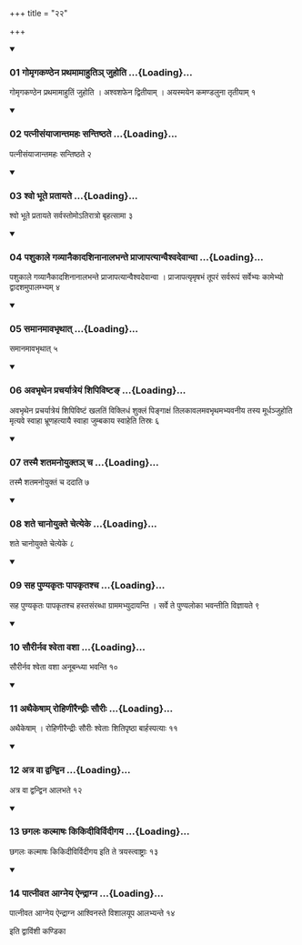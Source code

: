 +++
title = "२२"

+++

<div class="js_include" includetitle="true" newlevelforh1="3" unfilled="" url="/vedAH_yajuH/taittirIyam/sUtram/ApastambaH/shrautam/vishvAsa-prastutiH/20/22/01_gomRgakaNThena_prathamAmAhuti~n_juhoti.md">
<details open><summary><h3>01 गोमृगकण्ठेन प्रथमामाहुतिञ् जुहोति ...{Loading}...</h3></summary>

गोमृगकण्ठेन प्रथमामाहुतिं जुहोति । अश्वशफेन द्वितीयाम् । अयस्मयेन कमण्डलुना तृतीयाम् १
</details>
</div>


<div class="js_include" includetitle="true" newlevelforh1="3" unfilled="" url="/vedAH_yajuH/taittirIyam/sUtram/ApastambaH/shrautam/vishvAsa-prastutiH/20/22/02_patnIsaMyAjAntamahaH_santiShThate.md">
<details open><summary><h3>02 पत्नीसंयाजान्तमहः सन्तिष्ठते ...{Loading}...</h3></summary>

पत्नीसंयाजान्तमहः सन्तिष्ठते २
</details>
</div>


<div class="js_include" includetitle="true" newlevelforh1="3" unfilled="" url="/vedAH_yajuH/taittirIyam/sUtram/ApastambaH/shrautam/vishvAsa-prastutiH/20/22/03_shvo_bhUte_pratAyate.md">
<details open><summary><h3>03 श्वो भूते प्रतायते ...{Loading}...</h3></summary>

श्वो भूते प्रतायते सर्वस्तोमोऽतिरात्रो बृहत्सामा ३
</details>
</div>


<div class="js_include" includetitle="true" newlevelforh1="3" unfilled="" url="/vedAH_yajuH/taittirIyam/sUtram/ApastambaH/shrautam/vishvAsa-prastutiH/20/22/04_pashukAle_gavyAnaikAdashinAnAlabhante_prAjApatyAnvaishvadevAnvA.md">
<details open><summary><h3>04 पशुकाले गव्यानैकादशिनानालभन्ते प्राजापत्यान्वैश्वदेवान्वा ...{Loading}...</h3></summary>

पशुकाले गव्यानैकादशिनानालभन्ते प्राजापत्यान्वैश्वदेवान्वा । प्राजापत्यृमृषभं तूपरं सर्वरूपं सर्वेभ्यः कामेभ्यो द्वादशमुपालम्भ्यम् ४
</details>
</div>


<div class="js_include" includetitle="true" newlevelforh1="3" unfilled="" url="/vedAH_yajuH/taittirIyam/sUtram/ApastambaH/shrautam/vishvAsa-prastutiH/20/22/05_samAnamAvabhRthAt.md">
<details open><summary><h3>05 समानमावभृथात् ...{Loading}...</h3></summary>

समानमावभृथात् ५
</details>
</div>


<div class="js_include" includetitle="true" newlevelforh1="3" unfilled="" url="/vedAH_yajuH/taittirIyam/sUtram/ApastambaH/shrautam/vishvAsa-prastutiH/20/22/06_avabhRthena_pracharyAtreyaM_shipiviShTa~N.md">
<details open><summary><h3>06 अवभृथेन प्रचर्यात्रेयं शिपिविष्टङ् ...{Loading}...</h3></summary>

अवभृथेन प्रचर्यात्रेयं शिपिविष्टं खलतिं विक्लिधं शुक्लं पिङ्गाक्षं तिलकावलमवभृथमभ्यवनीय तस्य मूर्धञ्जुहोति मृत्यवे स्वाहा भ्रूणहत्यायै स्वाहा जुम्बकाय स्वाहेति तिस्रः ६
</details>
</div>


<div class="js_include" includetitle="true" newlevelforh1="3" unfilled="" url="/vedAH_yajuH/taittirIyam/sUtram/ApastambaH/shrautam/vishvAsa-prastutiH/20/22/07_tasmai_shatamanoyukta~n_cha.md">
<details open><summary><h3>07 तस्मै शतमनोयुक्तञ् च ...{Loading}...</h3></summary>

तस्मै शतमनोयुक्तं च ददाति ७
</details>
</div>


<div class="js_include" includetitle="true" newlevelforh1="3" unfilled="" url="/vedAH_yajuH/taittirIyam/sUtram/ApastambaH/shrautam/vishvAsa-prastutiH/20/22/08_shate_chAnoyukte_chetyeke.md">
<details open><summary><h3>08 शते चानोयुक्ते चेत्येके ...{Loading}...</h3></summary>

शते चानोयुक्ते चेत्येके ८
</details>
</div>


<div class="js_include" includetitle="true" newlevelforh1="3" unfilled="" url="/vedAH_yajuH/taittirIyam/sUtram/ApastambaH/shrautam/vishvAsa-prastutiH/20/22/09_saha_puNyakRtaH_pApakRtashcha.md">
<details open><summary><h3>09 सह पुण्यकृतः पापकृतश्च ...{Loading}...</h3></summary>

सह पुण्यकृतः पापकृतश्च हस्तसंरब्धा ग्राममभ्युदायन्ति । सर्वे ते पुण्यलोका भवन्तीति विज्ञायते ९
</details>
</div>


<div class="js_include" includetitle="true" newlevelforh1="3" unfilled="" url="/vedAH_yajuH/taittirIyam/sUtram/ApastambaH/shrautam/vishvAsa-prastutiH/20/22/10_saurIrnava_shvetA_vashA.md">
<details open><summary><h3>10 सौरीर्नव श्वेता वशा ...{Loading}...</h3></summary>

सौरीर्नव श्वेता वशा अनूबन्ध्या भवन्ति १०
</details>
</div>


<div class="js_include" includetitle="true" newlevelforh1="3" unfilled="" url="/vedAH_yajuH/taittirIyam/sUtram/ApastambaH/shrautam/vishvAsa-prastutiH/20/22/11_athaikeShAm_rohiNIraindrIH_saurIH.md">
<details open><summary><h3>11 अथैकेषाम् रोहिणीरैन्द्रीः सौरीः ...{Loading}...</h3></summary>

अथैकेषाम् । रोहिणीरैन्द्रीः सौरीः श्वेताः शितिपृष्ठा बार्हस्पत्याः ११
</details>
</div>


<div class="js_include" includetitle="true" newlevelforh1="3" unfilled="" url="/vedAH_yajuH/taittirIyam/sUtram/ApastambaH/shrautam/vishvAsa-prastutiH/20/22/12_atra_vA_dvandvina.md">
<details open><summary><h3>12 अत्र वा द्वन्द्विन ...{Loading}...</h3></summary>

अत्र वा द्वन्द्विन आलभते १२
</details>
</div>


<div class="js_include" includetitle="true" newlevelforh1="3" unfilled="" url="/vedAH_yajuH/taittirIyam/sUtram/ApastambaH/shrautam/vishvAsa-prastutiH/20/22/13_ChagalaH_kalmAShaH_kikidIvirvidIgaya.md">
<details open><summary><h3>13 छगलः कल्माषः किकिदीविर्विदीगय ...{Loading}...</h3></summary>

छगलः कल्माषः किकिदीविर्विदीगय इति ते त्रयस्त्वाष्ट्राः १३
</details>
</div>


<div class="js_include" includetitle="true" newlevelforh1="3" unfilled="" url="/vedAH_yajuH/taittirIyam/sUtram/ApastambaH/shrautam/vishvAsa-prastutiH/20/22/14_pAtnIvata_Agneya_aindrAgna.md">
<details open><summary><h3>14 पात्नीवत आग्नेय ऐन्द्राग्न ...{Loading}...</h3></summary>

पात्नीवत आग्नेय ऐन्द्राग्न आश्विनस्ते विशालयूप आलभ्यन्ते १४
</details>
</div>



  
इति द्वाविंशी कण्डिका 
